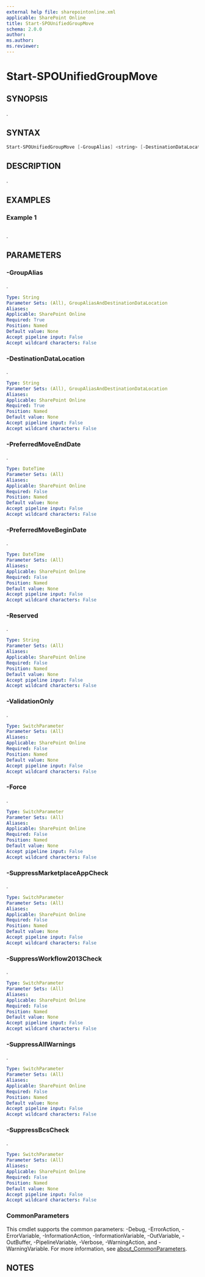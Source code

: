 ```yaml
---
external help file: sharepointonline.xml
applicable: SharePoint Online
title: Start-SPOUnifiedGroupMove
schema: 2.0.0
author: 
ms.author: 
ms.reviewer:
---
```


# Start-SPOUnifiedGroupMove

## SYNOPSIS

.

## SYNTAX

```powershell
Start-SPOUnifiedGroupMove [-GroupAlias] <string> [-DestinationDataLocation] <string> [[-PreferredMoveBeginDate] <datetime>] [[-PreferredMoveEndDate] <datetime>] [[-Reserved] <string>] [-ValidationOnly] [-Force] [-SuppressMarketplaceAppCheck] [-SuppressWorkflow2013Check] [-SuppressAllWarnings] [-SuppressBcsCheck] [<CommonParameters>]
```

## DESCRIPTION

.

## EXAMPLES

### Example 1

```powershell

```

.

## PARAMETERS

### -GroupAlias

.

```yaml
Type: String
Parameter Sets: (All), GroupAliasAndDestinationDataLocation
Aliases:
Applicable: SharePoint Online
Required: True
Position: Named
Default value: None
Accept pipeline input: False
Accept wildcard characters: False
```

### -DestinationDataLocation

.

```yaml
Type: String
Parameter Sets: (All), GroupAliasAndDestinationDataLocation
Aliases:
Applicable: SharePoint Online
Required: True
Position: Named
Default value: None
Accept pipeline input: False
Accept wildcard characters: False
```

### -PreferredMoveEndDate

.

```yaml
Type: DateTime
Parameter Sets: (All)
Aliases:
Applicable: SharePoint Online
Required: False
Position: Named
Default value: None
Accept pipeline input: False
Accept wildcard characters: False
```

### -PreferredMoveBeginDate

.

```yaml
Type: DateTime
Parameter Sets: (All)
Aliases:
Applicable: SharePoint Online
Required: False
Position: Named
Default value: None
Accept pipeline input: False
Accept wildcard characters: False
```

### -Reserved

.

```yaml
Type: String
Parameter Sets: (All)
Aliases:
Applicable: SharePoint Online
Required: False
Position: Named
Default value: None
Accept pipeline input: False
Accept wildcard characters: False
```

### -ValidationOnly

.

```yaml
Type: SwitchParameter
Parameter Sets: (All)
Aliases:
Applicable: SharePoint Online
Required: False
Position: Named
Default value: None
Accept pipeline input: False
Accept wildcard characters: False
```

### -Force

.

```yaml
Type: SwitchParameter
Parameter Sets: (All)
Aliases:
Applicable: SharePoint Online
Required: False
Position: Named
Default value: None
Accept pipeline input: False
Accept wildcard characters: False
```

### -SuppressMarketplaceAppCheck

.

```yaml
Type: SwitchParameter
Parameter Sets: (All)
Aliases:
Applicable: SharePoint Online
Required: False
Position: Named
Default value: None
Accept pipeline input: False
Accept wildcard characters: False
```

### -SuppressWorkflow2013Check

.

```yaml
Type: SwitchParameter
Parameter Sets: (All)
Aliases:
Applicable: SharePoint Online
Required: False
Position: Named
Default value: None
Accept pipeline input: False
Accept wildcard characters: False
```

### -SuppressAllWarnings

.

```yaml
Type: SwitchParameter
Parameter Sets: (All)
Aliases:
Applicable: SharePoint Online
Required: False
Position: Named
Default value: None
Accept pipeline input: False
Accept wildcard characters: False
```

### -SuppressBcsCheck

.

```yaml
Type: SwitchParameter
Parameter Sets: (All)
Aliases:
Applicable: SharePoint Online
Required: False
Position: Named
Default value: None
Accept pipeline input: False
Accept wildcard characters: False
```

### CommonParameters

This cmdlet supports the common parameters: -Debug, -ErrorAction, -ErrorVariable, -InformationAction, -InformationVariable, -OutVariable, -OutBuffer, -PipelineVariable, -Verbose, -WarningAction, and -WarningVariable. For more information, see [about_CommonParameters](https://go.microsoft.com/fwlink/p/?LinkID=113216).

## NOTES

